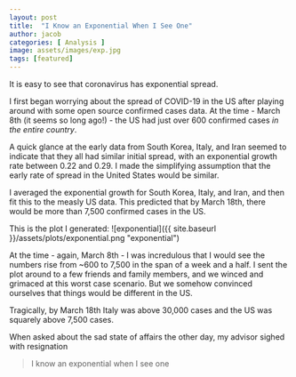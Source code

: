 ```yaml
---
layout: post
title:  "I Know an Exponential When I See One"
author: jacob
categories: [ Analysis ]
image: assets/images/exp.jpg
tags: [featured]
---
```


It is easy to see that coronavirus has exponential spread.

I first began worrying about the spread of COVID-19 in the US after playing around with some open source confirmed cases data. At the time - March 8th (it seems so long ago!) - the US had just  over 600 confirmed cases _in the entire country_.

A quick glance at the early data from South Korea, Italy, and Iran seemed to indicate that they all had similar initial spread, with an exponential growth rate between 0.22 and 0.29. I made the simplifying assumption that the early rate of spread in the United States would be similar.

I averaged the exponential growth for South Korea, Italy, and Iran, and then fit this to the measly US data. This predicted that by March 18th, there would be more than 7,500 confirmed cases in the US.

This is the plot I generated:
![exponential]({{ site.baseurl }}/assets/plots/exponential.png "exponential")

At the time - again, March 8th - I was incredulous that I would see the numbers rise from ~600 to 7,500 in the span of a week and a half. I sent the plot around to a few friends and family members, and we winced and grimaced at this worst case scenario. But we somehow convinced ourselves that things would be different in the US.

Tragically, by March 18th Italy was above 30,000 cases and the US was squarely above 7,500 cases.

When asked about the sad state of affairs the other day, my advisor sighed with resignation

> I know an exponential when I see one
